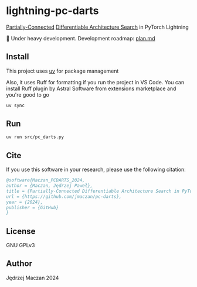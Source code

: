 # lightning-pc-darts

[Partially-Connected](https://arxiv.org/abs/1907.05737) [Differentiable Architecture Search](https://arxiv.org/abs/1806.09055) in PyTorch Lightning

🚧 Under heavy development. Development roadmap: [plan.md](plan.md)

## Install

This project uses [uv](https://docs.astral.sh/uv/) for package management

Also, it uses Ruff for formatting if you run the project in VS Code. You can install Ruff plugin by Astral Software from extensions marketplace and you're good to go

```sh
uv sync
```

## Run

```sh
uv run src/pc_darts.py
```

## Cite

If you use this software in your research, please use the following citation:

```bibtex
@software{Maczan_PCDARTS_2024,
author = {Maczan, Jędrzej Paweł},
title = {Partially-Connected Differentiable Architecture Search in PyTorch Lightning},
url = {https://github.com/jmaczan/pc-darts},
year = {2024},
publisher = {GitHub}
}
```

## License

GNU GPLv3

## Author

Jędrzej Maczan 2024
